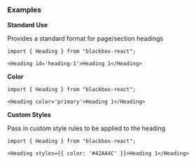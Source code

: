 ### Examples

**Standard Use**

Provides a standard format for page/section headings

```
import { Heading } from "blackbox-react";

<Heading id='heading-1'>Heading 1</Heading>
```

**Color**

```
import { Heading } from "blackbox-react";

<Heading color='primary'>Heading 1</Heading>
```

**Custom Styles**

Pass in custom style rules to be applied to the heading

```
import { Heading } from "blackbox-react";

<Heading styles={{ color: '#42AA4C' }}>Heading 1</Heading>
```
